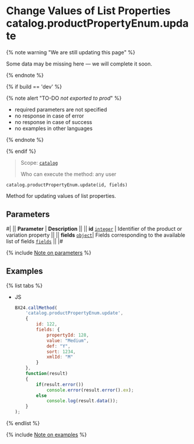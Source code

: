 # Change Values of List Properties catalog.productPropertyEnum.update

{% note warning "We are still updating this page" %}

Some data may be missing here — we will complete it soon.

{% endnote %}

{% if build == 'dev' %}

{% note alert "TO-DO _not exported to prod_" %}

- required parameters are not specified
- no response in case of error 
- no response in case of success
- no examples in other languages
  
{% endnote %}

{% endif %}

> Scope: [`catalog`](../../scopes/permissions.md)
>
> Who can execute the method: any user

```http
catalog.productPropertyEnum.update(id, fields)
```

Method for updating values of list properties.

## Parameters

#|
|| **Parameter** | **Description** ||
|| **id**
[`integer`](../../data-types.md) | Identifier of the product or variation property ||
|| **fields** 
[`object`](../../data-types.md)|  Fields corresponding to the available list of fields [`fields`](catalog-product-property-enum-get-fields.md) ||
|#

{% include [Note on parameters](../../../_includes/required.md) %}

## Examples

{% list tabs %}

- JS

    ```js
    BX24.callMethod(
        'catalog.productPropertyEnum.update',
        {
            id: 122,
            fields: {
                propertyId: 128,
                value: "Medium",
                def: "Y",
                sort: 1234,
                xmlId: "M"
            }
        },
        function(result)
        {
            if(result.error())
                console.error(result.error().ex);
            else
                console.log(result.data());
        }
    );
    ```

{% endlist %}

{% include [Note on examples](../../../_includes/examples.md) %}
